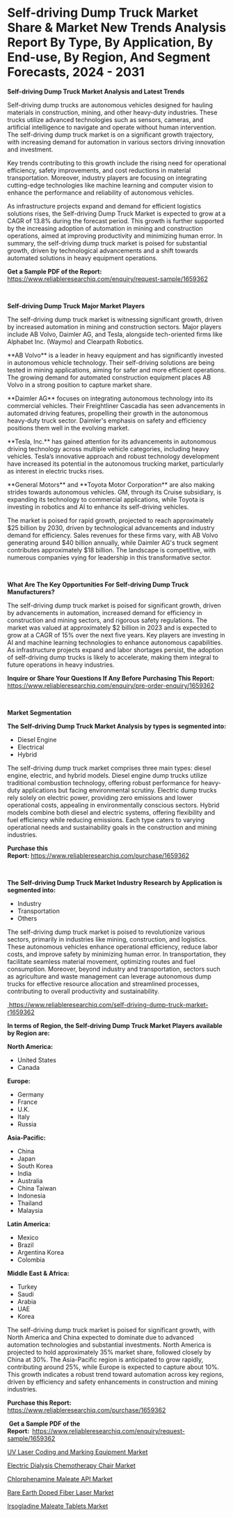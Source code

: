 <p><h1>Self-driving Dump Truck Market Share & Market New Trends Analysis Report By Type, By Application, By End-use, By Region, And Segment Forecasts, 2024 - 2031</h1></p><p><strong>Self-driving Dump Truck Market Analysis and Latest Trends</strong></p>
<p><p>Self-driving dump trucks are autonomous vehicles designed for hauling materials in construction, mining, and other heavy-duty industries. These trucks utilize advanced technologies such as sensors, cameras, and artificial intelligence to navigate and operate without human intervention. The self-driving dump truck market is on a significant growth trajectory, with increasing demand for automation in various sectors driving innovation and investment. </p><p>Key trends contributing to this growth include the rising need for operational efficiency, safety improvements, and cost reductions in material transportation. Moreover, industry players are focusing on integrating cutting-edge technologies like machine learning and computer vision to enhance the performance and reliability of autonomous vehicles. </p><p>As infrastructure projects expand and demand for efficient logistics solutions rises, the Self-driving Dump Truck Market is expected to grow at a CAGR of 13.8% during the forecast period. This growth is further supported by the increasing adoption of automation in mining and construction operations, aimed at improving productivity and minimizing human error. In summary, the self-driving dump truck market is poised for substantial growth, driven by technological advancements and a shift towards automated solutions in heavy equipment operations.</p></p>
<p><strong>Get a Sample PDF of the Report:&nbsp;</strong> <a href="https://www.reliableresearchiq.com/enquiry/request-sample/1659362?utm_campaign=1137&utm_medium=2&utm_source=Github&utm_content=ia&utm_term=12102024&utm_id=self-driving-dump-truck">https://www.reliableresearchiq.com/enquiry/request-sample/1659362</a></p>
<p>&nbsp;</p>
<p><strong>Self-driving Dump Truck Major Market Players</strong></p>
<p><p>The self-driving dump truck market is witnessing significant growth, driven by increased automation in mining and construction sectors. Major players include AB Volvo, Daimler AG, and Tesla, alongside tech-oriented firms like Alphabet Inc. (Waymo) and Clearpath Robotics.</p><p>**AB Volvo** is a leader in heavy equipment and has significantly invested in autonomous vehicle technology. Their self-driving solutions are being tested in mining applications, aiming for safer and more efficient operations. The growing demand for automated construction equipment places AB Volvo in a strong position to capture market share.</p><p>**Daimler AG** focuses on integrating autonomous technology into its commercial vehicles. Their Freightliner Cascadia has seen advancements in automated driving features, propelling their growth in the autonomous heavy-duty truck sector. Daimler's emphasis on safety and efficiency positions them well in the evolving market.</p><p>**Tesla, Inc.** has gained attention for its advancements in autonomous driving technology across multiple vehicle categories, including heavy vehicles. Tesla’s innovative approach and robust technology development have increased its potential in the autonomous trucking market, particularly as interest in electric trucks rises.</p><p>**General Motors** and **Toyota Motor Corporation** are also making strides towards autonomous vehicles. GM, through its Cruise subsidiary, is expanding its technology to commercial applications, while Toyota is investing in robotics and AI to enhance its self-driving vehicles.</p><p>The market is poised for rapid growth, projected to reach approximately $25 billion by 2030, driven by technological advancements and industry demand for efficiency. Sales revenues for these firms vary, with AB Volvo generating around $40 billion annually, while Daimler AG's truck segment contributes approximately $18 billion. The landscape is competitive, with numerous companies vying for leadership in this transformative sector.</p></p>
<p>&nbsp;</p>
<p><strong>What Are The Key Opportunities For Self-driving Dump Truck Manufacturers?</strong></p>
<p><p>The self-driving dump truck market is poised for significant growth, driven by advancements in automation, increased demand for efficiency in construction and mining sectors, and rigorous safety regulations. The market was valued at approximately $2 billion in 2023 and is expected to grow at a CAGR of 15% over the next five years. Key players are investing in AI and machine learning technologies to enhance autonomous capabilities. As infrastructure projects expand and labor shortages persist, the adoption of self-driving dump trucks is likely to accelerate, making them integral to future operations in heavy industries.</p></p>
<p><strong>Inquire or Share Your Questions If Any Before Purchasing This Report:</strong> <a href="https://www.reliableresearchiq.com/enquiry/pre-order-enquiry/1659362?utm_campaign=1137&utm_medium=2&utm_source=Github&utm_content=ia&utm_term=12102024&utm_id=self-driving-dump-truck">https://www.reliableresearchiq.com/enquiry/pre-order-enquiry/1659362</a></p>
<p>&nbsp;</p>
<p><strong>Market Segmentation</strong></p>
<p><strong>The Self-driving Dump Truck Market Analysis by types is segmented into:</strong></p>
<p><ul><li>Diesel Engine</li><li>Electrical</li><li>Hybrid</li></ul></p>
<p><p>The self-driving dump truck market comprises three main types: diesel engine, electric, and hybrid models. Diesel engine dump trucks utilize traditional combustion technology, offering robust performance for heavy-duty applications but facing environmental scrutiny. Electric dump trucks rely solely on electric power, providing zero emissions and lower operational costs, appealing in environmentally conscious sectors. Hybrid models combine both diesel and electric systems, offering flexibility and fuel efficiency while reducing emissions. Each type caters to varying operational needs and sustainability goals in the construction and mining industries.</p></p>
<p><strong>Purchase this Report:&nbsp;</strong><a href="https://www.reliableresearchiq.com/purchase/1659362?utm_campaign=1137&utm_medium=2&utm_source=Github&utm_content=ia&utm_term=12102024&utm_id=self-driving-dump-truck">https://www.reliableresearchiq.com/purchase/1659362</a></p>
<p>&nbsp;</p>
<p><strong>The Self-driving Dump Truck Market Industry Research by Application is segmented into:</strong></p>
<p><ul><li>Industry</li><li>Transportation</li><li>Others</li></ul></p>
<p><p>The self-driving dump truck market is poised to revolutionize various sectors, primarily in industries like mining, construction, and logistics. These autonomous vehicles enhance operational efficiency, reduce labor costs, and improve safety by minimizing human error. In transportation, they facilitate seamless material movement, optimizing routes and fuel consumption. Moreover, beyond industry and transportation, sectors such as agriculture and waste management can leverage autonomous dump trucks for effective resource allocation and streamlined processes, contributing to overall productivity and sustainability.</p></p>
<p><a href="https://www.reliableresearchiq.com/self-driving-dump-truck-market-r1659362?utm_campaign=1137&utm_medium=2&utm_source=Github&utm_content=ia&utm_term=12102024&utm_id=self-driving-dump-truck">&nbsp;https://www.reliableresearchiq.com/self-driving-dump-truck-market-r1659362</a></p>
<p><strong>In terms of Region, the Self-driving Dump Truck Market Players available by Region are:</strong></p>
<p>
    <p> <strong> North America: </strong>
        <ul>
            <li>United States</li>
            <li>Canada</li>
        </ul>
        </p> 
    <p> <strong> Europe: </strong>
        <ul>
            <li>Germany</li>
            <li>France</li>
            <li>U.K.</li>
            <li>Italy</li>
            <li>Russia</li>
        </ul>
        </p> 
    <p> <strong> Asia-Pacific: </strong>
        <ul>
            <li>China</li>
            <li>Japan</li>
            <li>South Korea</li>
            <li>India</li>
            <li>Australia</li>
            <li>China Taiwan</li>
            <li>Indonesia</li>
            <li>Thailand</li>
            <li>Malaysia</li>
        </ul>
        </p> 
    <p> <strong> Latin America: </strong>
        <ul>
            <li>Mexico</li>
            <li>Brazil</li>
            <li>Argentina Korea</li>
            <li>Colombia</li>
        </ul>
        </p> 
    <p> <strong> Middle East & Africa: </strong>
        <ul>
            <li>Turkey</li>
            <li>Saudi</li>
            <li>Arabia</li>
            <li>UAE</li>
            <li>Korea</li>
        </ul>
    </p>
    </p>
<p><p>The self-driving dump truck market is poised for significant growth, with North America and China expected to dominate due to advanced automation technologies and substantial investments. North America is projected to hold approximately 35% market share, followed closely by China at 30%. The Asia-Pacific region is anticipated to grow rapidly, contributing around 25%, while Europe is expected to capture about 10%. This growth indicates a robust trend toward automation across key regions, driven by efficiency and safety enhancements in construction and mining industries.</p></p>
<p><strong>Purchase this Report: </strong><a href="https://www.reliableresearchiq.com/purchase/1659362?utm_campaign=1137&utm_medium=2&utm_source=Github&utm_content=ia&utm_term=12102024&utm_id=self-driving-dump-truck">https://www.reliableresearchiq.com/purchase/1659362</a></p>
<p>&nbsp;<strong>Get a Sample PDF of the Report:&nbsp;&nbsp;</strong><a href="https://www.reliableresearchiq.com/enquiry/request-sample/1659362?utm_campaign=1137&utm_medium=2&utm_source=Github&utm_content=ia&utm_term=12102024&utm_id=self-driving-dump-truck">https://www.reliableresearchiq.com/enquiry/request-sample/1659362</a></p>
<p><strong></strong></p>
<p><p><a href="https://github.com/WashimHussain441/Market-Research-Report-List-1/blob/main/uv-laser-coding-and-marking-equipment-market.md?utm_campaign=1137&utm_medium=2&utm_source=Github&utm_content=ia&utm_term=12102024&utm_id=self-driving-dump-truck">UV Laser Coding and Marking Equipment Market</a></p><p><a href="https://www.linkedin.com/pulse/global-electric-dialysis-chemotherapy-chair-market-product-4qtle?utm_campaign=1137&utm_medium=2&utm_source=Github&utm_content=ia&utm_term=12102024&utm_id=self-driving-dump-truck">Electric Dialysis Chemotherapy Chair Market</a></p><p><a href="https://www.linkedin.com/pulse/insights-chlorphenamine-maleate-api-industry-market-financial-status-onw4c?utm_campaign=1137&utm_medium=2&utm_source=Github&utm_content=ia&utm_term=12102024&utm_id=self-driving-dump-truck">Chlorphenamine Maleate API Market</a></p><p><a href="https://github.com/SanjidaMahmud54/Market-Research-Report-List-1/blob/main/rare-earth-doped-fiber-laser-market.md?utm_campaign=1137&utm_medium=2&utm_source=Github&utm_content=ia&utm_term=12102024&utm_id=self-driving-dump-truck">Rare Earth Doped Fiber Laser Market</a></p><p><a href="https://www.linkedin.com/pulse/irsogladine-maleate-tablets-market-industry-trends-forecast-fsrgf?utm_campaign=1137&utm_medium=2&utm_source=Github&utm_content=ia&utm_term=12102024&utm_id=self-driving-dump-truck">Irsogladine Maleate Tablets Market</a></p></p>